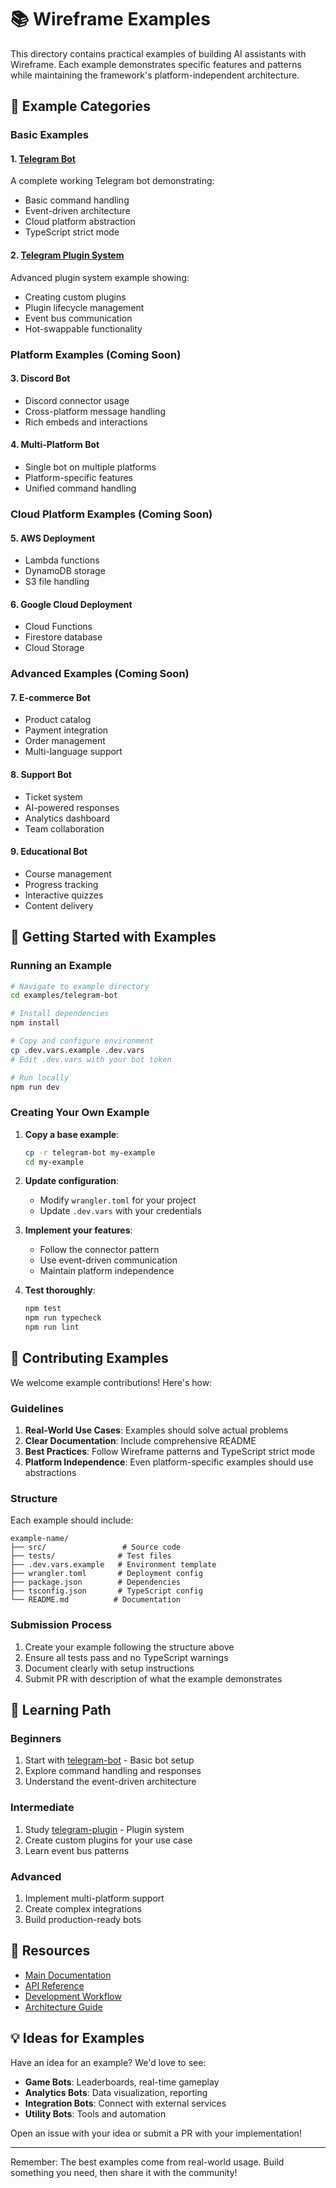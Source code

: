# 📚 Wireframe Examples

This directory contains practical examples of building AI assistants with Wireframe. Each example demonstrates specific features and patterns while maintaining the framework's platform-independent architecture.

## 🎯 Example Categories

### Basic Examples

#### 1. [Telegram Bot](./telegram-bot/)

A complete working Telegram bot demonstrating:

- Basic command handling
- Event-driven architecture
- Cloud platform abstraction
- TypeScript strict mode

#### 2. [Telegram Plugin System](./telegram-plugin/)

Advanced plugin system example showing:

- Creating custom plugins
- Plugin lifecycle management
- Event bus communication
- Hot-swappable functionality

### Platform Examples (Coming Soon)

#### 3. Discord Bot

- Discord connector usage
- Cross-platform message handling
- Rich embeds and interactions

#### 4. Multi-Platform Bot

- Single bot on multiple platforms
- Platform-specific features
- Unified command handling

### Cloud Platform Examples (Coming Soon)

#### 5. AWS Deployment

- Lambda functions
- DynamoDB storage
- S3 file handling

#### 6. Google Cloud Deployment

- Cloud Functions
- Firestore database
- Cloud Storage

### Advanced Examples (Coming Soon)

#### 7. E-commerce Bot

- Product catalog
- Payment integration
- Order management
- Multi-language support

#### 8. Support Bot

- Ticket system
- AI-powered responses
- Analytics dashboard
- Team collaboration

#### 9. Educational Bot

- Course management
- Progress tracking
- Interactive quizzes
- Content delivery

## 🚀 Getting Started with Examples

### Running an Example

```bash
# Navigate to example directory
cd examples/telegram-bot

# Install dependencies
npm install

# Copy and configure environment
cp .dev.vars.example .dev.vars
# Edit .dev.vars with your bot token

# Run locally
npm run dev
```

### Creating Your Own Example

1. **Copy a base example**:

   ```bash
   cp -r telegram-bot my-example
   cd my-example
   ```

2. **Update configuration**:
   - Modify `wrangler.toml` for your project
   - Update `.dev.vars` with your credentials

3. **Implement your features**:
   - Follow the connector pattern
   - Use event-driven communication
   - Maintain platform independence

4. **Test thoroughly**:
   ```bash
   npm test
   npm run typecheck
   npm run lint
   ```

## 📝 Contributing Examples

We welcome example contributions! Here's how:

### Guidelines

1. **Real-World Use Cases**: Examples should solve actual problems
2. **Clear Documentation**: Include comprehensive README
3. **Best Practices**: Follow Wireframe patterns and TypeScript strict mode
4. **Platform Independence**: Even platform-specific examples should use abstractions

### Structure

Each example should include:

```
example-name/
├── src/                 # Source code
├── tests/              # Test files
├── .dev.vars.example   # Environment template
├── wrangler.toml       # Deployment config
├── package.json        # Dependencies
├── tsconfig.json       # TypeScript config
└── README.md          # Documentation
```

### Submission Process

1. Create your example following the structure above
2. Ensure all tests pass and no TypeScript warnings
3. Document clearly with setup instructions
4. Submit PR with description of what the example demonstrates

## 🎯 Learning Path

### Beginners

1. Start with [telegram-bot](./telegram-bot/) - Basic bot setup
2. Explore command handling and responses
3. Understand the event-driven architecture

### Intermediate

1. Study [telegram-plugin](./telegram-plugin/) - Plugin system
2. Create custom plugins for your use case
3. Learn event bus patterns

### Advanced

1. Implement multi-platform support
2. Create complex integrations
3. Build production-ready bots

## 🔗 Resources

- [Main Documentation](../docs/)
- [API Reference](../docs/API_REFERENCE.md)
- [Development Workflow](../docs/DEVELOPMENT_WORKFLOW.md)
- [Architecture Guide](../docs/ARCHITECTURE_DECISIONS.md)

## 💡 Ideas for Examples

Have an idea for an example? We'd love to see:

- **Game Bots**: Leaderboards, real-time gameplay
- **Analytics Bots**: Data visualization, reporting
- **Integration Bots**: Connect with external services
- **Utility Bots**: Tools and automation

Open an issue with your idea or submit a PR with your implementation!

---

Remember: The best examples come from real-world usage. Build something you need, then share it with the community!

